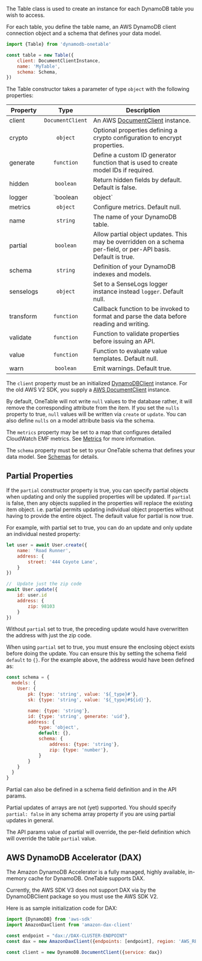 
The Table class is used to create an instance for each DynamoDB table you wish to access.

For each table, you define the table name, an AWS DynamoDB client connection object and a schema that defines your data model.

```javascript
import {Table} from 'dynamodb-onetable'

const table = new Table({
    client: DocumentClientInstance,
    name: 'MyTable',
    schema: Schema,
})
```

The Table constructor takes a parameter of type `object` with the following properties:

| Property | Type | Description |
| -------- | :--: | ----------- |
| client | `DocumentClient` | An AWS [DocumentClient](https://docs.aws.amazon.com/AWSJavaScriptSDK/latest/AWS/DynamoDB/DocumentClient.html) instance. |
| crypto | `object` | Optional properties defining a crypto configuration to encrypt properties. |
| generate | `function` | Define a custom ID generator function that is used to create model IDs if required. |
| hidden | `boolean` | Return hidden fields by default. Default is false.|
| logger | `boolean|object` | Set to true to log to the console or set to a logging function(type, message, properties). Type is info|error|trace|exception. Default is false. |
| metrics | `object` | Configure metrics. Default null.|
| name | `string` | The name of your DynamoDB table. |
| partial | `boolean` | Allow partial object updates. This may be overridden on a schema per-field, or per-API basis. Default is true. |
| schema | `string` | Definition of your DynamoDB indexes and models. |
| senselogs | `object` | Set to a SenseLogs logger instance instead `logger`. Default null. |
| transform | `function` | Callback function to be invoked to format and parse the data before reading and writing. |
| validate | `function` | Function to validate properties before issuing an API.|
| value | `function` | Function to evaluate value templates. Default null. |
| warn | `boolean` | Emit warnings. Default true. |

The `client` property must be an initialized [DynamoDBClient](https://docs.aws.amazon.com/AWSJavaScriptSDK/v3/latest/clients/client-dynamodb/classes/dynamodbclient.html) instance. For the old AWS V2 SDK, you supply a [AWS DocumentClient](https://docs.aws.amazon.com/AWSJavaScriptSDK/latest/AWS/DynamoDB/DocumentClient.html) instance.

By default, OneTable will not write `null` values to the database rather, it will remove the corresponding attribute from the item. If you set the `nulls` property to true, `null` values will be written via `create` or `update`. You can also define `nulls` on a model attribute basis via the schema.


The `metrics` property may be set to a map that configures detailed CloudWatch EMF metrics. See [Metrics](../metrics/) for more information.

The `schema` property must be set to your OneTable schema that defines your data model. See [Schemas](../schemas/) for details.

## Partial Properties

If the `partial` constructor property is true, you can specify partial objects when updating and only the supplied properties will be updated. If `partial` is false, then any objects supplied in the properties will replace the existing item object. i.e. partial permits updating individual object properties without having to provide the entire object. The default value for partial is now true.

For example, with partial set to true, you can do an update and only update an individual nested property:

```javascript
let user = await User.create({
    name: 'Road Runner',
    address: {
        street: '444 Coyote Lane',
    }
})

//  Update just the zip code
await User.update({
    id: user.id
    address: {
        zip: 98103
    }
})
```

Without `partial` set to true, the preceding update would have overwritten the address with just the zip code.

When using `partial` set to true, you must ensure the enclosing object exists before doing the update. You can ensure this by setting the schema field `default` to `{}`. For the example above, the address would have been defined as:

```javascript
const schema = {
  models: {
    User: {
        pk: {type: 'string', value: '${_type}#'},
        sk: {type: 'string', value: '${_type}#${id}'},

        name: {type: 'string'},
        id: {type: 'string', generate: 'uid'},
        address: {
            type: 'object',
            default: {},
            schema: {
                address: {type: 'string'},
                zip: {type: 'number'},
            }
        }
    }
  }
}
```

Partial can also be defined in a schema field definition and in the API params. 

Partial updates of arrays are not (yet) supported. You should specify `partial: false` in any schema array property if you are using partial updates in general.

The API params value of partial will override, the per-field definition which will override the table `partial` value.

## AWS DynamoDB Accelerator (DAX)

The Amazon DynamoDB Accelerator is a fully managed, highly available, in-memory cache for DynamoDB. OneTable supports DAX.

Currently, the AWS SDK V3 does not support DAX via by the DynamoDBClient package so you must use the AWS SDK V2.

Here is as sample initialization code for DAX:

```javascript
import {DynamoDB} from 'aws-sdk'
import AmazonDaxClient from 'amazon-dax-client'

const endpoint = "dax://DAX-CLUSTER-ENDPOINT"
const dax = new AmazonDaxClient({endpoints: [endpoint], region: 'AWS_REGION'})

const client = new DynamoDB.DocumentClient({service: dax})
```

